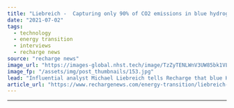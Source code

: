 ```yaml
---
title: "Liebreich -  Capturing only 90% of CO2 emissions in blue hydrogen production ‘ain’t good enough’"
date: "2021-07-02"
tags: 
  - technology
  - energy transition
  - interviews
  - recharge news
source: "recharge news"
image_url: "https://images-global.nhst.tech/image/TzZyTENLWnV3UW85bk1VLzdnelh3Vkc1bDA4TmVYTTVyRkNCb01DRnNHUT0=/nhst/binary/1b773403d3054bc97f4c7683aee1384d"
image_fp: "/assets/img/post_thumbnails/153.jpg"
lead: "Influential analyst Michael Liebreich tells Recharge that blue H2 producers should should work to eliminate carbon dioxide from the production process"
article_url: "https://www.rechargenews.com/energy-transition/liebreich-capturing-only-90-of-co2-emissions-in-blue-hydrogen-production-ain-t-good-enough-/2-1-1034599"
---
```


---
